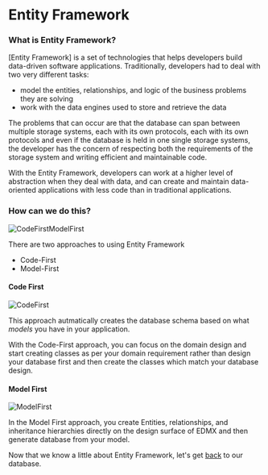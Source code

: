 # Entity Framework


### What is Entity Framework?
[Entity Framework] is a set of technologies that helps developers build data-driven software applications. Traditionally, developers had to deal with two very different tasks:

  * model the entities, relationships, and logic of the business problems they are solving
  * work with the data engines used to store and retrieve the data
  
The problems that can occur are that the database can span between multiple storage systems, each with its own protocols, each with its own protocols and even if the database is held in one single storage systems, the developer has the concern of respecting both the requirements of the storage system and writing efficient and maintainable code.

With the Entity Framework, developers can work at a higher level of abstraction when they deal with data, and can create and maintain data-oriented applications with less code than in traditional applications.

### How can we do this?

![CodeFirstModelFirst](https://github.com/microsoft-dx/aspnet-core-fundamentals-mva/blob/master/Images/EF-1.PNG)

There are two approaches to using Entity Framework 
  * Code-First
  * Model-First

#### Code First

![CodeFirst](https://github.com/microsoft-dx/aspnet-core-fundamentals-mva/blob/master/Images/EF-2.png)

This approach autmatically creates the database schema based on what *models* you have in your application.

With the Code-First approach, you can focus on the domain design and start creating classes as per your domain requirement rather than design your database first and then create the classes which match your database design.

#### Model First

![ModelFirst](https://github.com/microsoft-dx/aspnet-core-fundamentals-mva/blob/master/Images/EF-2.png)

In the Model First approach, you create Entities, relationships, and inheritance hierarchies directly on the design surface of EDMX and then generate database from your model.

Now that we know a little about Entity Framework, let's get [back](https://github.com/microsoft-dx/aspnet-core-fundamentals-mva/blob/master/4.Form/README.md#create-a-controller) to our database.
